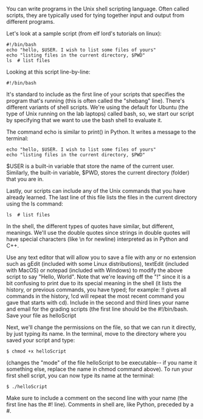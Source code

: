 You can write programs in the Unix shell scripting language. Often called scripts, they are typically used for tying together input and output from different programs.

Let's look at a sample script (from elf lord's tutorials on linux):

```
#!/bin/bash
echo "hello, $USER. I wish to list some files of yours"
echo "listing files in the current directory, $PWD"
ls  # list files
```
Looking at this script line-by-line:
```
#!/bin/bash
```
It's standard to include as the first line of your scripts that specifies the program that's running (this is often called the "shebang" line). There's different variants of shell scripts. We're using the default for Ubuntu (the type of Unix running on the lab laptops) called bash, so, we start our script by specifying that we want to use the bash shell to evaluate it.

The command echo is similar to print() in Python. It writes a message to the terminal:
```
echo "hello, $USER. I wish to list some files of yours"
echo "listing files in the current directory, $PWD"
```
$USER is a built-in variable that store the name of the current user. Similarly, the built-in variable, $PWD, stores the current directory (folder) that you are in.

Lastly, our scripts can include any of the Unix commands that you have already learned. The last line of this file lists the files in the current directory using the ls command:
```
ls  # list files
```
In the shell, the different types of quotes have similar, but different, meanings. We'll use the double quotes since strings in double quotes will have special characters (like \n for newline) interpreted as in Python and C++.

Use any text editor that will allow you to save a file with any or no extension such as gEdit (included with some Linux distributions), textEdit (included with MacOS) or notepad (included with Windows) to modify the above script to say "Hello, World". Note that we're leaving off the "!" since it is a bit confusing to print due to its special meaning in the shell (it lists the history, or previous commands, you have typed; for example: !! gives all commands in the history, !cd will repeat the most recent command you gave that starts with cd). Include in the second and third lines your name and email for the grading scripts (the first line should be the #!/bin/bash. Save your file as helloScript

Next, we'll change the permissions on the file, so that we can run it directly, by just typing its name. In the terminal, move to the directory where you saved your script and type:
```
$ chmod +x helloScript
```
(changes the "mode" of the file helloScript to be executable-- if you name it something else, replace the name in chmod command above).
To run your first shell script, you can now type its name at the terminal:
```
$ ./helloScript
```
Make sure to include a comment on the second line with your name (the first line has the #! line). Comments in shell are, like Python, preceded by a #.